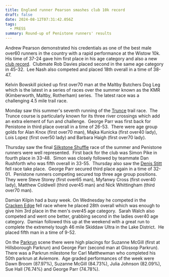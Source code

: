 ```yaml
---
title: England runner Pearson smashes club 10k record
draft: false
date: 2024-08-12T07:31:42.056Z
tags:
  - PRESS
summary: Round-up of Penistone runners' results
---
```

Andrew Pearson demonstrated his credentials as one of the best male over60 runners in the country with a rapid performance at the Wistow 10k.  His time of 37-24 gave him first place in his age category and also a new [club record](http://results.pfrac.co.uk/records/).  Clubmate Rob Davies placed second in the same age category in 45-32.  Lee Nash also competed and placed 18th overall in a time of 38-47.

Kelvin Bowskill picked up first over70 man at the Maltby Butchers Dog Leg which is the latest in a series of races over the summer known as the KMR (Kimberworth, Maltby, Rotherham) series.  The latest race was a challenging 4.5 mile trail race.

Monday saw this summer's seventh running of the [Trunce](http://results.pfrac.co.uk/fell-league-2024/trunce-7) trail race.  The Trunce course is particularly known for its three river crossings which add an extra element of fun and challenge.  George Parr was first back for Penistone in third place overall in a time of 26-53.  There were age group golds for Alan Knox (first over70 man), Majka Kunicka (first over40 lady), Lois Lopez (first over50 lady) and Barbara Haigh (first over70 lady).

Thursday saw the final [Silkstone Shuffle](http://results.pfrac.co.uk/championship-2024/silkstone-shuffle-3) race of the summer and Penistone runners were well represented.  First back for the club was Simon Pike in fourth place in 33-48.  Simon was closely followed by teammate Dan Rushforth who was fifth overall in 33-55.  Thursday also saw the [Denis Stitt](http://results.pfrac.co.uk/fell-league-2024/denis-stitt) fell race take place.  George Parr secured third place again in a time of 32-01.  Penistone runners competing secured top three age group positions.  They were Steve Storey (first over65 man), Myfanwy Cross (first over40 lady), Matthew Coldwell (third over45 man) and Nick Whittingham (third over70 man).

Damian Kilpin had a busy week. On Wednesday he competed in the [Cracken Edge](http://results.pfrac.co.uk/fell-league-2024/cracken-edge) fell race where he placed 28th overall which was enough to give him 3rd place in the men's over45 age category.  Sarah Walch also competed and went one better, grabbing second in the ladies over40 age category.  Damian followed this up at the weekend with a great run to complete the extremely tough 46 mile Skiddaw Ultra in the Lake District.  He placed fifth man in a time of 9-52.

On the [Parkrun](http://results.pfrac.co.uk/parkrun-2024/2024-08-10) scene there were high placings for Suzanne McGill (first at Hillsborough Parkrun) and George Parr (second man at Glossop Parkrun). There was a Parkrun milestone for Carl Matthewman who completed his 50th parkrun at Aviemore.  Age graded performances of the week were Dawn Broom (87.97%), Suzanne McGill (84.73%), Julia Johnson (82.09%), Sue Hall (76.74%) and George Parr (74.78%).
